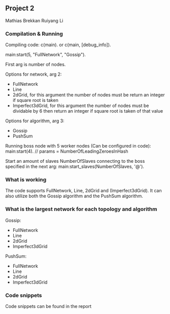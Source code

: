 ## Project 2

Mathias Brekkan
Ruiyang Li

### Compilation & Running

Compiling code:
c(main).
    or
c(main, [debug_info]).

main:start(5, "FullNetwork", "Gossip").

First arg is number of nodes.

Options for network, arg 2:
 - FullNetwork
 - Line 
 - 2dGrid, for this argument the number of nodes must be return an integer if square root is taken
 - Imperfect3dGrid, for this argument the number of nodes must be dividable by 6 then return an integer if square root is taken of that value

Options for algorithm, arg 3:
 - Gossip
 - PushSum

Running boss node with 5 worker nodes (Can be configured in code):
main:start(4). // params = NumberOfLeadingZeroesInHash


Start an amount of slaves NumberOfSlaves connecting to the boss specified in the next arg:
main:start_slaves(NumberOfSlaves, '<processName>@<nodeName>').

### What is working
The code supports FullNetwork, Line, 2dGrid and (Imperfect3dGrid).
It can also utilize both the Gossip algorithm and the PushSum algorithm.

### What is the largest network for each topology and algorithm
Gossip:
 - FullNetwork
 - Line 
 - 2dGrid
 - Imperfect3dGrid

 PushSum:
 - FullNetwork
 - Line 
 - 2dGrid
 - Imperfect3dGrid

### Code snippets
Code snippets can be found in the report